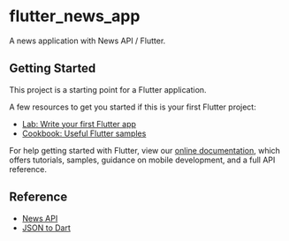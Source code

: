 # flutter_news_app

A news application with News API &#x2F; Flutter.

## Getting Started

This project is a starting point for a Flutter application.

A few resources to get you started if this is your first Flutter project:

- [Lab: Write your first Flutter app](https://flutter.dev/docs/get-started/codelab)
- [Cookbook: Useful Flutter samples](https://flutter.dev/docs/cookbook)

For help getting started with Flutter, view our
[online documentation](https://flutter.dev/docs), which offers tutorials,
samples, guidance on mobile development, and a full API reference.

## Reference

- [News API](https://newsapi.org/)
- [JSON to Dart](https://javiercbk.github.io/json_to_dart/)
